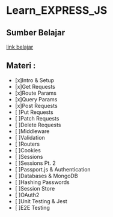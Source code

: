 # Learn_EXPRESS_JS

## Sumber Belajar 
[link belajar ](https://youtu.be/SccSCuHhOw0?si=cnijxBQZO2f-mfG9)

## Materi :
- [x]Intro & Setup
- [x]Get Requests
- [x]Route Params
- [x]Query Params
- [x]Post Requests
- [ ]Put Requests
- [ ]Patch Requests
- [ ]Delete Requests
- [ ]Middleware
- [ ]Validation
- [ ]Routers
- [ ]Cookies
- [ ]Sessions
- [ ]Sessions Pt. 2
- [ ]Passport.js & Authentication
- [ ]Databases & MongoDB
- [ ]Hashing Passwords
- [ ]Session Store
- [ ]OAuth2
- [ ]Unit Testing & Jest
- [ ]E2E Testing